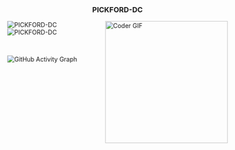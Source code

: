 <h3 align="center">PICKFORD-DC</h3>
<img align="right" src="https://i.imgur.com/mVIr207.gif" alt="Coder GIF" height="280">
<p align="left"><img align="left" src="https://github-readme-stats.vercel.app/api/top-langs?username=PICKFORD-DC&show_icons=true&locale=en&layout=compact&theme=radical" alt="PICKFORD-DC" /></p>
 <p><img align="center" src="https://github-readme-streak-stats.herokuapp.com/?user=PICKFORD-DC&theme=radical" alt="PICKFORD-DC" /></p>
 
 <br />
 
![GitHub Activity Graph](https://activity-graph.herokuapp.com/graph?username=PICKFORD-DC&bg_color=000000&color=4fff67&line=4fff67&point=ffffff&area=true&hide_border=true)  
